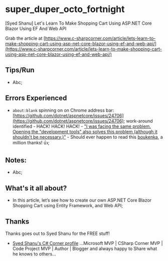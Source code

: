 # super_duper_octo_fortnight
[Syed Shanu] Let's Learn To Make Shopping Cart Using ASP.NET Core Blazor Using EF And Web API

Grab the article at [https://www.c-sharpcorner.com/article/lets-learn-to-make-shopping-cart-using-asp-net-core-blazor-using-ef-and-web-api/](https://www.c-sharpcorner.com/article/lets-learn-to-make-shopping-cart-using-asp-net-core-blazor-using-ef-and-web-api/)

## Tips/Run

* Abc;

## Errors Experienced

* ```about:blank``` spinning on on Chrome address bar: [https://github.com/dotnet/aspnetcore/issues/24706](https://github.com/dotnet/aspnetcore/issues/24706); work-around identified - HACK! HACK! HACK! - ["I was facing the same problem. Opening the "development tools" also solves this problem (although it shouldn't be necessary.)"](https://github.com/dotnet/aspnetcore/issues/24706#issuecomment-671034737) - Should ever happen to read this [boukenka](https://github.com/boukenka), a million thanks! 👍;

## Notes:

* Abc;

## What's it all about?

* In this article, let’s see how to create our own ASP.NET Core Blazor Shopping Cart using Entity Framework, and Web API;

## Thanks

Thanks goes out to Syed Shanu for the FREE stuff!

* [Syed Shanu's C# Corner profile](https://www.c-sharpcorner.com/members/syed-shanu) ...Microsoft MVP | CSharp Corner MVP | Code Project MVP | Author | Blogger and always happy to Share what he knows to others...
